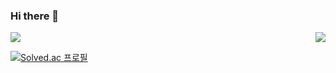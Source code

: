 ### Hi there 👋
<a href="https://wonyoung2257.tistory.com/manage"><img src="https://img.shields.io/badge/Tistory-ffffff?style=flat-square&logo=Tistory&logoColor=black"/></a>
<img align="right" src="https://github-readme-stats.vercel.app/api/top-langs/?username=wonyoung2257&theme=dracula&exclude_repo=Computer-Science-Engineering&layout=compact&langs_count=10"/>

[![Solved.ac
프로필](http://mazassumnida.wtf/api/v2/generate_badge?boj=dnjsdud2257)](https://solved.ac/dnjsdud2257)

<!--
**wonyoung2257/wonyoung2257** is a ✨ _special_ ✨ repository because its `README.md` (this file) appears on your GitHub profile.

Here are some ideas to get you started:

- 🔭 I’m currently working on ...
- 🌱 I’m currently learning ...
- 👯 I’m looking to collaborate on ...
- 🤔 I’m looking for help with ...
- 💬 Ask me about ...
- 📫 How to reach me: ...
- 😄 Pronouns: ...
- ⚡ Fun fact: ...
-->

